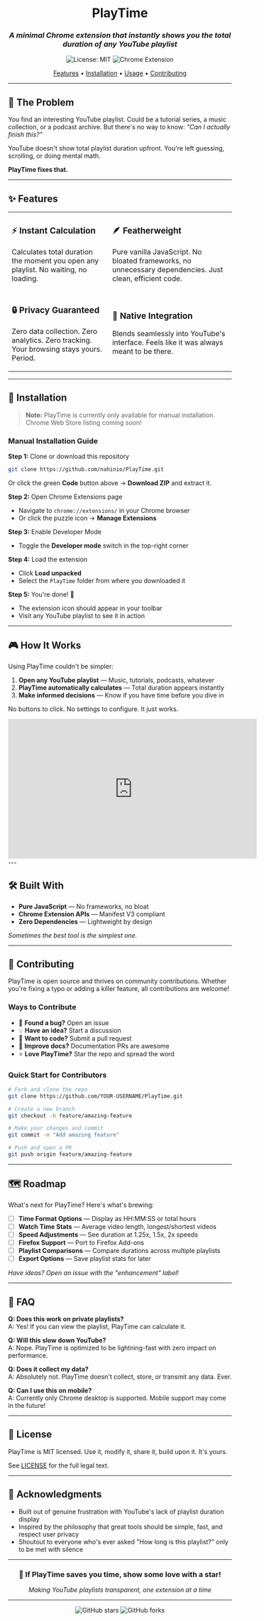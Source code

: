 <div align="center">

# PlayTime
### *A minimal Chrome extension that instantly shows you the total duration of any YouTube playlist*

![License: MIT](https://img.shields.io/badge/License-MIT-green.svg)
![Chrome Extension](https://img.shields.io/badge/Platform-Chrome-orange.svg)

[Features](#-features) • [Installation](#-installation) • [Usage](#-how-it-works) • [Contributing](#-contributing)

---
</div>

## 🎯 The Problem

You find an interesting YouTube playlist. Could be a tutorial series, a music collection, or a podcast archive. But there's no way to know: *"Can I actually finish this?"*

YouTube doesn't show total playlist duration upfront. You're left guessing, scrolling, or doing mental math.

**PlayTime fixes that.**

---

## ✨ Features

<table>
<tr>
<td>

### ⚡ Instant Calculation
Calculates total duration the moment you open any playlist. No waiting, no loading.

</td>
<td>

### 🪶 Featherweight
Pure vanilla JavaScript. No bloated frameworks, no unnecessary dependencies. Just clean, efficient code.

</td>
</tr>
<tr>
<td>

### 🔒 Privacy Guaranteed
Zero data collection. Zero analytics. Zero tracking. Your browsing stays yours. Period.

</td>
<td>

### 🎨 Native Integration
Blends seamlessly into YouTube's interface. Feels like it was always meant to be there.

</td>
</tr>
</table>

---

## 🚀 Installation

> **Note:** PlayTime is currently only available for manual installation. Chrome Web Store listing coming soon!

### Manual Installation Guide

**Step 1:** Clone or download this repository
```bash
git clone https://github.com/nahinio/PlayTime.git
```

Or click the green **Code** button above → **Download ZIP** and extract it.

**Step 2:** Open Chrome Extensions page
- Navigate to `chrome://extensions/` in your Chrome browser
- Or click the puzzle icon → **Manage Extensions**

**Step 3:** Enable Developer Mode
- Toggle the **Developer mode** switch in the top-right corner

**Step 4:** Load the extension
- Click **Load unpacked**
- Select the `PlayTime` folder from where you downloaded it

**Step 5:** You're done! 🎉
- The extension icon should appear in your toolbar
- Visit any YouTube playlist to see it in action

---

## 🎮 How It Works

Using PlayTime couldn't be simpler:

1. **Open any YouTube playlist** — Music, tutorials, podcasts, whatever
2. **PlayTime automatically calculates** — Total duration appears instantly
3. **Make informed decisions** — Know if you have time before you dive in

No buttons to click. No settings to configure. It just works.

<!--
Click the image to open the demo video on YouTube (works on GitHub):

[![PlayTime demo](https://img.youtube.com/vi/jNQXAC9IVRw/hqdefault.jpg)](https://youtu.be/jNQXAC9IVRw)

Or embed the video directly (note: GitHub README does not render iframes; some viewers will):
-->

<iframe width="560" height="315" src="https://www.youtube.com/embed/KRd0ZLhZsOE?si=2zrM2-wYPGzMeVKK" title="YouTube video player" frameborder="0" allow="accelerometer; autoplay; clipboard-write; encrypted-media; gyroscope; picture-in-picture; web-share" referrerpolicy="strict-origin-when-cross-origin" allowfullscreen></iframe>
---

## 🛠️ Built With

- **Pure JavaScript** — No frameworks, no bloat
- **Chrome Extension APIs** — Manifest V3 compliant
- **Zero Dependencies** — Lightweight by design

*Sometimes the best tool is the simplest one.*

---

## 🤝 Contributing

PlayTime is open source and thrives on community contributions. Whether you're fixing a typo or adding a killer feature, all contributions are welcome!

### Ways to Contribute

- 🐛 **Found a bug?** Open an issue
- 💡 **Have an idea?** Start a discussion
- 🔧 **Want to code?** Submit a pull request
- 📖 **Improve docs?** Documentation PRs are awesome
- ⭐ **Love PlayTime?** Star the repo and spread the word

### Quick Start for Contributors

```bash
# Fork and clone the repo
git clone https://github.com/YOUR-USERNAME/PlayTime.git

# Create a new branch
git checkout -b feature/amazing-feature

# Make your changes and commit
git commit -m "Add amazing feature"

# Push and open a PR
git push origin feature/amazing-feature
```

---

## 🗺️ Roadmap

What's next for PlayTime? Here's what's brewing:

- [ ] **Time Format Options** — Display as HH:MM:SS or total hours
- [ ] **Watch Time Stats** — Average video length, longest/shortest videos
- [ ] **Speed Adjustments** — See duration at 1.25x, 1.5x, 2x speeds
- [ ] **Firefox Support** — Port to Firefox Add-ons
- [ ] **Playlist Comparisons** — Compare durations across multiple playlists
- [ ] **Export Options** — Save playlist stats for later

*Have ideas? Open an issue with the "enhancement" label!*

---

## 💭 FAQ

**Q: Does this work on private playlists?**  
A: Yes! If you can view the playlist, PlayTime can calculate it.

**Q: Will this slow down YouTube?**  
A: Nope. PlayTime is optimized to be lightning-fast with zero impact on performance.

**Q: Does it collect my data?**  
A: Absolutely not. PlayTime doesn't collect, store, or transmit any data. Ever.

**Q: Can I use this on mobile?**  
A: Currently only Chrome desktop is supported. Mobile support may come in the future!

---

## 📄 License

PlayTime is MIT licensed. Use it, modify it, share it, build upon it. It's yours.

See [LICENSE](LICENSE) for the full legal text.

---

## 🙏 Acknowledgments

- Built out of genuine frustration with YouTube's lack of playlist duration display
- Inspired by the philosophy that great tools should be simple, fast, and respect user privacy
- Shoutout to everyone who's ever asked "How long is this playlist?" only to be met with silence

---

<div align="center">

### 🌟 If PlayTime saves you time, show some love with a star!

*Making YouTube playlists transparent, one extension at a time*

---

![GitHub stars](https://img.shields.io/github/stars/nahinio/PlayTime?style=social)
![GitHub forks](https://img.shields.io/github/forks/nahinio/PlayTime?style=social)

</div>